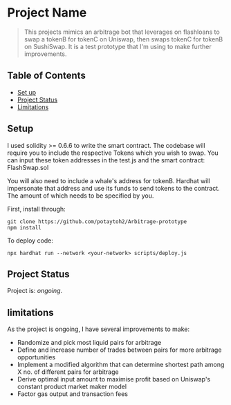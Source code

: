 # Project Name
> This projects mimics an arbitrage bot that leverages on flashloans to swap a tokenB for tokenC on Uniswap, then swaps tokenC for tokenB on SushiSwap. It is a test prototype that I'm using to make further improvements. 
## Table of Contents
* [Set up](#setup)
* [Project Status](#project-status)
* [Limitations](#limitations)
<!-- * [License](#license) -->


## Setup
I used solidity >= 0.6.6 to write the smart contract. The codebase will require you to include the respective Tokens which you wish to swap. You can input these token addresses in the test.js and the smart contract: FlashSwap.sol 

You will also need to include a whale's address for tokenB. Hardhat will impersonate that address and use its funds to send tokens to the contract. The amount of which needs to be specified by you.

First, install through: 
```
git clone https://github.com/potaytoh2/Arbitrage-prototype 
npm install
```
To deploy code:
```
npx hardhat run --network <your-network> scripts/deploy.js
```


## Project Status
Project is:  _ongoing_.

## limitations
As the project is ongoing, I have several improvements to make:
- Randomize and pick most liquid pairs for arbitrage 
- Define and increase number of trades between pairs for more arbitrage opportunities
- Implement a modified algorithm that can determine shortest path among X no. of different pairs for arbitrage
- Derive optimal input amount to maximise profit based on Uniswap's constant product market maker model  
- Factor gas output and transaction fees


